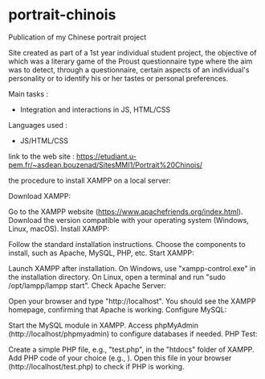 # portrait-chinois
Publication of my Chinese portrait project 

Site created as part of a 1st year individual student project, the objective of which was a literary game of the Proust questionnaire type where the aim was to detect, through a questionnaire, certain aspects of an individual's personality or to identify his or her tastes or personal preferences.

Main tasks :
- Integration and interactions in JS, HTML/CSS

Languages used :
- JS/HTML/CSS

link to the web site : https://etudiant.u-pem.fr/~asdean.bouzenad/SitesMMI1/Portrait%20Chinois/


the procedure to install XAMPP on a local server:

Download XAMPP:

Go to the XAMPP website (https://www.apachefriends.org/index.html).
Download the version compatible with your operating system (Windows, Linux, macOS).
Install XAMPP:

Follow the standard installation instructions.
Choose the components to install, such as Apache, MySQL, PHP, etc.
Start XAMPP:

Launch XAMPP after installation.
On Windows, use "xampp-control.exe" in the installation directory.
On Linux, open a terminal and run "sudo /opt/lampp/lampp start".
Check Apache Server:

Open your browser and type "http://localhost".
You should see the XAMPP homepage, confirming that Apache is working.
Configure MySQL:

Start the MySQL module in XAMPP.
Access phpMyAdmin (http://localhost/phpmyadmin) to configure databases if needed.
PHP Test:

Create a simple PHP file, e.g., "test.php", in the "htdocs" folder of XAMPP.
Add PHP code of your choice (e.g., <?php echo "Hello, XAMPP!"; ?>).
Open this file in your browser (http://localhost/test.php) to check if PHP is working.